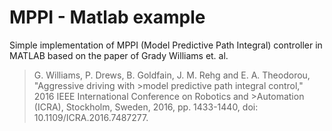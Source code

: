 # MPPI - Matlab example

Simple implementation of MPPI (Model Predictive Path Integral) controller in MATLAB based on the paper of Grady Williams et. al.


>G. Williams, P. Drews, B. Goldfain, J. M. Rehg and E. A. Theodorou, "Aggressive driving with >model predictive path integral control," 2016 IEEE International Conference on Robotics and >Automation (ICRA), Stockholm, Sweden, 2016, pp. 1433-1440, doi: 10.1109/ICRA.2016.7487277.
